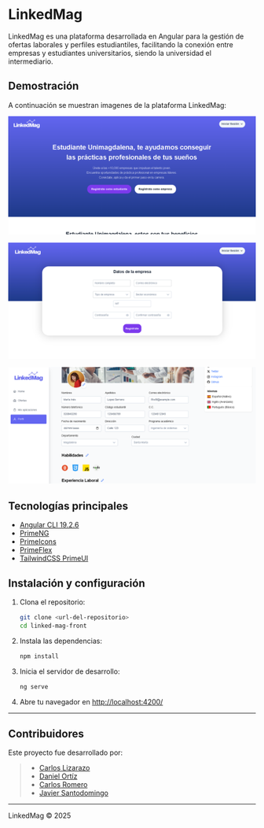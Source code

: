 # LinkedMag

LinkedMag es una plataforma desarrollada en Angular para la gestión de ofertas laborales y perfiles estudiantiles, facilitando la conexión entre empresas y estudiantes universitarios, siendo la universidad el intermediario.

## Demostración

A continuación se muestran imagenes de la plataforma LinkedMag:

<p align="center">
  <img src="public/demo1.png" alt="Demo 1" width="600"/>
</p>
<p align="center">
  <img src="public/demo2.png" alt="Demo 2" width="600"/>
</p>
<p align="center">
  <img src="public/demo3.png" alt="Demo 3" width="600"/>
</p>

## Tecnologías principales

- [Angular CLI 19.2.6](https://angular.io/)
- [PrimeNG](https://www.primefaces.org/primeng/)
- [PrimeIcons](https://www.primefaces.org/primeicons/)
- [PrimeFlex](https://www.primefaces.org/primeflex/)
- [TailwindCSS PrimeUI](https://www.npmjs.com/package/tailwindcss-primeui)

## Instalación y configuración

1. Clona el repositorio:
   ```bash
   git clone <url-del-repositorio>
   cd linked-mag-front
   ```
2. Instala las dependencias:
   ```bash
   npm install
   ```
3. Inicia el servidor de desarrollo:
   ```bash
   ng serve
   ```
4. Abre tu navegador en [http://localhost:4200/](http://localhost:4200/)

---

## Contribuidores 
Este proyecto fue desarrollado por:

>- [Carlos Lizarazo](https://github.com/CALR0)
>- [Daniel Ortíz](https://github.com/DanielOrtiz08)
>- [Carlos Romero](https://github.com/Carlos-RomeroRo)
>- [Javier Santodomingo](https://github.com/JavierS2)

---

LinkedMag © 2025

